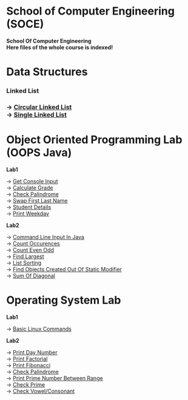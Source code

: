 # School of Computer Engineering (SOCE)
**School Of Computer Engineering**<br/>
**Here files of the whole course is indexed!**

# Data Structures

<h3>Linked List<h3/>

-> [Circular Linked List](https://github.com/adityaxanand/SOCE/blob/main/Data%20Structures/circularLinkedList.c) <br/>
-> [Single Linked List](https://github.com/adityaxanand/SOCE/blob/main/Data%20Structures/singleLinkedList.c) <br/>

# Object Oriented Programming Lab (OOPS Java)

**Lab1**

-> [Get Console Input](https://github.com/adityaxanand/SOCE/blob/main/OOPS%20Java%20Lab/Lab1/getConsoleInputExample.java) <br/>
-> [Calculate Grade](https://github.com/adityaxanand/SOCE/blob/main/OOPS%20Java%20Lab/Lab1/grade.java) <br/>
-> [Check Palindrome](https://github.com/adityaxanand/SOCE/blob/main/OOPS%20Java%20Lab/Lab1/palindromeCheck.java) <br/>
-> [Swap First Last Name](https://github.com/adityaxanand/SOCE/blob/main/OOPS%20Java%20Lab/Lab1/printName.java) <br/>
-> [Student Details](https://github.com/adityaxanand/SOCE/blob/main/OOPS%20Java%20Lab/Lab1/student.java) <br/>
-> [Print Weekday](https://github.com/adityaxanand/SOCE/blob/main/OOPS%20Java%20Lab/Lab1/weekday.java) <br/>

**Lab2**

-> [Command Line Input In Java](https://github.com/adityaxanand/SOCE/blob/main/OOPS%20Java%20Lab/Lab2/commandLineDemo.java) <br/>
-> [Count Occurences](https://github.com/adityaxanand/SOCE/blob/main/OOPS%20Java%20Lab/Lab2/countOccurences.java) <br/>
-> [Count Even Odd](https://github.com/adityaxanand/SOCE/blob/main/OOPS%20Java%20Lab/Lab2/evenOdd.java) <br/>
-> [Find Largest](https://github.com/adityaxanand/SOCE/blob/main/OOPS%20Java%20Lab/Lab2/largestNumber.java) <br/>
-> [List Sorting](https://github.com/adityaxanand/SOCE/blob/main/OOPS%20Java%20Lab/Lab2/sortList.java) <br/>
-> [Find Objects Created Out Of Static Modifier](https://github.com/adityaxanand/SOCE/blob/main/OOPS%20Java%20Lab/Lab2/staticModifier.java) <br/>
-> [Sum Of Diagonal](https://github.com/adityaxanand/SOCE/blob/main/OOPS%20Java%20Lab/Lab2/sumDiagonal.java) <br/>



# Operating System Lab

**Lab1**

-> [Basic Linux Commands](https://github.com/adityaxanand/SOCE/blob/main/OS%20Lab/Lab1/Basic%20Linux%20Commands.txt) <br/>

**Lab2**

-> [Print Day Number](https://github.com/adityaxanand/SOCE/blob/main/OS%20Lab/Lab1/day_number.sh) <br/>
-> [Print Factorial](https://github.com/adityaxanand/SOCE/blob/main/OS%20Lab/Lab1/factorial.sh) <br/>
-> [Print Fibonacci](https://github.com/adityaxanand/SOCE/blob/main/OS%20Lab/Lab1/fibonacci.sh) <br/>
-> [Check Palindrome](https://github.com/adityaxanand/SOCE/blob/main/OS%20Lab/Lab1/palindrome.sh) <br/>
-> [Print Prime Number Between Range](https://github.com/adityaxanand/SOCE/blob/main/OS%20Lab/Lab1/prime_in_range.sh) <br/>
-> [Check Prime](https://github.com/adityaxanand/SOCE/blob/main/OS%20Lab/Lab1/prime.sh) <br/>
-> [Check Vowel/Consonant](https://github.com/adityaxanand/SOCE/blob/main/OS%20Lab/Lab1/vowel_consonant.sh) <br/>